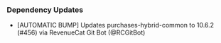 ### Dependency Updates
* [AUTOMATIC BUMP] Updates purchases-hybrid-common to 10.6.2 (#456) via RevenueCat Git Bot (@RCGitBot)
